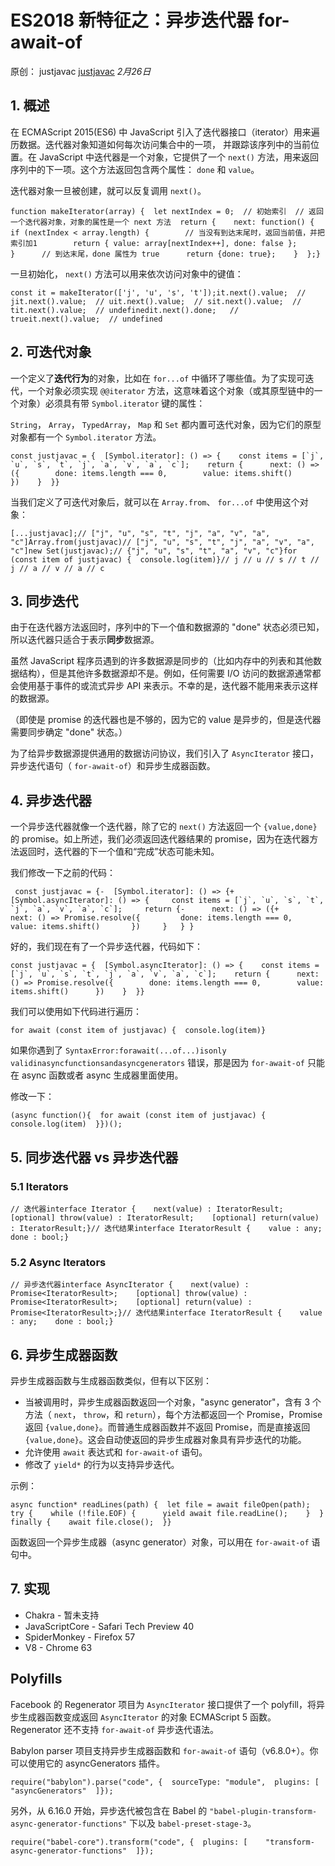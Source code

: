 # ES2018 新特征之：异步迭代器 for-await-of

原创： justjavac [justjavac](javascript:void(0);) *2月26日*

## 1. 概述

在 ECMAScript 2015(ES6) 中 JavaScript 引入了迭代器接口（iterator）用来遍历数据。迭代器对象知道如何每次访问集合中的一项， 并跟踪该序列中的当前位置。在 JavaScript 中迭代器是一个对象，它提供了一个 `next()` 方法，用来返回序列中的下一项。这个方法返回包含两个属性： `done` 和 `value`。

迭代器对象一旦被创建，就可以反复调用 `next()`。

```
function makeIterator(array) {  let nextIndex = 0;  // 初始索引  // 返回一个迭代器对象，对象的属性是一个 next 方法  return {    next: function() {      if (nextIndex < array.length) {        // 当没有到达末尾时，返回当前值，并把索引加1        return { value: array[nextIndex++], done: false };      }      // 到达末尾，done 属性为 true      return {done: true};    }  };}
```

一旦初始化， `next()` 方法可以用来依次访问对象中的键值：

```
const it = makeIterator(['j', 'u', 's', 't']);it.next().value;  // jit.next().value;  // uit.next().value;  // sit.next().value;  // tit.next().value;  // undefinedit.next().done;   // trueit.next().value;  // undefined
```

## 2. 可迭代对象

一个定义了**迭代行为**的对象，比如在 `for...of` 中循环了哪些值。为了实现可迭代，一个对象必须实现 `@@iterator` 方法，这意味着这个对象（或其原型链中的一个对象）必须具有带 `Symbol.iterator` 键的属性：

`String`， `Array`， `TypedArray`， `Map` 和 `Set` 都内置可迭代对象，因为它们的原型对象都有一个 `Symbol.iterator` 方法。

```
const justjavac = {  [Symbol.iterator]: () => {    const items = [`j`, `u`, `s`, `t`, `j`, `a`, `v`, `a`, `c`];    return {      next: () => ({        done: items.length === 0,        value: items.shift()      })    }  }}
```

当我们定义了可迭代对象后，就可以在 `Array.from`、 `for...of` 中使用这个对象：

```
[...justjavac];// ["j", "u", "s", "t", "j", "a", "v", "a", "c"]Array.from(justjavac)// ["j", "u", "s", "t", "j", "a", "v", "a", "c"]new Set(justjavac);// {"j", "u", "s", "t", "a", "v", "c"}for (const item of justjavac) {  console.log(item)}// j // u // s // t // j // a // v // a // c
```

## 3. 同步迭代

由于在迭代器方法返回时，序列中的下一个值和数据源的 "done" 状态必须已知，所以迭代器只适合于表示**同步**数据源。

虽然 JavaScript 程序员遇到的许多数据源是同步的（比如内存中的列表和其他数据结构），但是其他许多数据源却不是。例如，任何需要 I/O 访问的数据源通常都会使用基于事件的或流式异步 API 来表示。不幸的是，迭代器不能用来表示这样的数据源。

（即使是 promise 的迭代器也是不够的，因为它的 value 是异步的，但是迭代器需要同步确定 "done" 状态。）

为了给异步数据源提供通用的数据访问协议，我们引入了 `AsyncIterator` 接口，异步迭代语句（ `for-await-of`）和异步生成器函数。

## 4. 异步迭代器

一个异步迭代器就像一个迭代器，除了它的 `next()` 方法返回一个 `{value,done}` 的 promise。如上所述，我们必须返回迭代器结果的 promise，因为在迭代器方法返回时，迭代器的下一个值和“完成”状态可能未知。

我们修改一下之前的代码：

```
 const justjavac = {-  [Symbol.iterator]: () => {+  [Symbol.asyncIterator]: () => {     const items = [`j`, `u`, `s`, `t`, `j`, `a`, `v`, `a`, `c`];     return {-      next: () => ({+      next: () => Promise.resolve({         done: items.length === 0,         value: items.shift()       })     }   } }
```

好的，我们现在有了一个异步迭代器，代码如下：

```
const justjavac = {  [Symbol.asyncIterator]: () => {    const items = [`j`, `u`, `s`, `t`, `j`, `a`, `v`, `a`, `c`];    return {      next: () => Promise.resolve({        done: items.length === 0,        value: items.shift()      })    }  }}
```

我们可以使用如下代码进行遍历：

```
for await (const item of justjavac) {  console.log(item)}
```

如果你遇到了 `SyntaxError:forawait(...of...)isonly validinasyncfunctionsandasyncgenerators` 错误，那是因为 `for-await-of` 只能在 async 函数或者 async 生成器里面使用。

修改一下：

```
(async function(){  for await (const item of justjavac) {    console.log(item)  }})();
```

## 5. 同步迭代器 vs 异步迭代器

### 5.1 Iterators

```
// 迭代器interface Iterator {    next(value) : IteratorResult;    [optional] throw(value) : IteratorResult;    [optional] return(value) : IteratorResult;}// 迭代结果interface IteratorResult {    value : any;    done : bool;}
```

### 5.2 Async Iterators

```
// 异步迭代器interface AsyncIterator {    next(value) : Promise<IteratorResult>;    [optional] throw(value) : Promise<IteratorResult>;    [optional] return(value) : Promise<IteratorResult>;}// 迭代结果interface IteratorResult {    value : any;    done : bool;}
```

## 6. 异步生成器函数

异步生成器函数与生成器函数类似，但有以下区别：

- 当被调用时，异步生成器函数返回一个对象，"async generator"，含有 3 个方法（ `next`， `throw`，和 `return`），每个方法都返回一个 Promise，Promise 返回 `{value,done}`。而普通生成器函数并不返回 Promise，而是直接返回 `{value,done}`。这会自动使返回的异步生成器对象具有异步迭代的功能。
- 允许使用 `await` 表达式和 `for-await-of` 语句。
- 修改了 `yield*` 的行为以支持异步迭代。

示例：

```
async function* readLines(path) {  let file = await fileOpen(path);  try {    while (!file.EOF) {      yield await file.readLine();    }  } finally {    await file.close();  }}
```

函数返回一个异步生成器（async generator）对象，可以用在 `for-await-of` 语句中。

## 7. 实现

- Chakra - 暂未支持
- JavaScriptCore - Safari Tech Preview 40
- SpiderMonkey - Firefox 57
- V8 - Chrome 63

## Polyfills

Facebook 的 Regenerator 项目为 `AsyncIterator` 接口提供了一个 polyfill，将异步生成器函数变成返回 `AsyncIterator` 的对象 ECMAScript 5 函数。Regenerator 还不支持 `for-await-of` 异步迭代语法。

Babylon parser 项目支持异步生成器函数和 `for-await-of` 语句（v6.8.0+）。你可以使用它的 asyncGenerators 插件。

```
require("babylon").parse("code", {  sourceType: "module",  plugins: [    "asyncGenerators"  ]});
```

另外，从 6.16.0 开始，异步迭代被包含在 Babel 的 `"babel-plugin-transform-async-generator-functions"` 下以及 `babel-preset-stage-3`。

```
require("babel-core").transform("code", {  plugins: [    "transform-async-generator-functions"  ]});
```